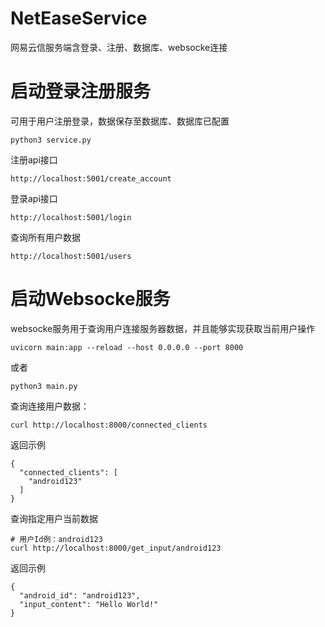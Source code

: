# NetEaseService
网易云信服务端含登录、注册、数据库、websocke连接
# 启动登录注册服务
可用于用户注册登录，数据保存至数据库、数据库已配置
```
python3 service.py
```
注册api接口
```
http://localhost:5001/create_account
```
登录api接口
```
http://localhost:5001/login
```
查询所有用户数据
```
http://localhost:5001/users
```
# 启动Websocke服务
websocke服务用于查询用户连接服务器数据，并且能够实现获取当前用户操作
```
uvicorn main:app --reload --host 0.0.0.0 --port 8000
```
或者
```
python3 main.py
```
查询连接用户数据：
```
curl http://localhost:8000/connected_clients
```
返回示例
```
{
  "connected_clients": [
    "android123"
  ]
}
```
查询指定用户当前数据
```
# 用户Id例：android123
curl http://localhost:8000/get_input/android123
```
返回示例
```
{
  "android_id": "android123",
  "input_content": "Hello World!"
}
```
